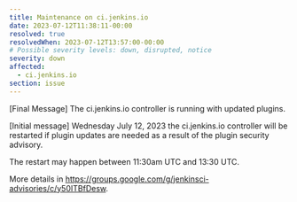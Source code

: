 ```yaml
---
title: Maintenance on ci.jenkins.io
date: 2023-07-12T11:38:11-00:00
resolved: true
resolvedWhen: 2023-07-12T13:57:00-00:00
# Possible severity levels: down, disrupted, notice
severity: down
affected:
  - ci.jenkins.io
section: issue
---
```


[Final Message]
The ci.jenkins.io controller is running with updated plugins.

[Initial message]
Wednesday July 12, 2023 the ci.jenkins.io controller will be restarted if plugin updates are needed as a result of the plugin security advisory.

The restart may happen between 11:30am UTC and 13:30 UTC.

More details in <https://groups.google.com/g/jenkinsci-advisories/c/y50ITBfDesw>.
